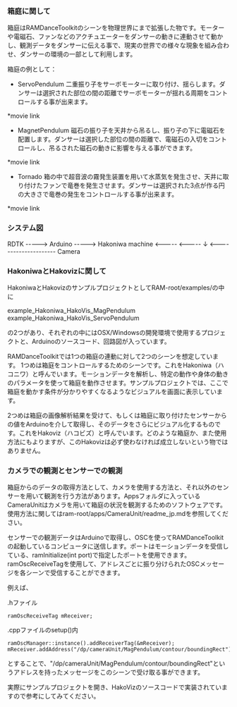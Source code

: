### 箱庭に関して

箱庭はRAMDanceToolkitのシーンを物理世界にまで拡張した物です。モーターや電磁石、ファンなどのアクチュエーターをダンサーの動きに連動させて動かし、観測データをダンサーに伝える事で、現実の世界での様々な現象を組み合わせ、ダンサーの環境の一部として利用します。

箱庭の例として：

- ServoPendulum
二重振り子をサーボモーターに取り付け、揺らします。ダンサーは選択された部位の間の距離でサーボモーターが揺れる周期をコントロールする事が出来ます。

*movie link

- MagnetPendulum
磁石の振り子を天井から吊るし、振り子の下に電磁石を配置します。ダンサーは選択した部位の間の距離で、電磁石の入切をコントロールし、吊るされた磁石の動きに影響を与える事ができます。

*movie link

- Tornado
箱の中で超音波の霧発生装置を用いて水蒸気を発生させ、天井に取り付けたファンで竜巻を発生させます。ダンサーは選択された3点が作る円の大きさで竜巻の発生をコントロールする事が出来ます。

*movie link


### システム図

RDTK    -----> Arduino -----> Hakoniwa
machine	<-----         <-----    ↓
        <--------------------- Camera



### HakoniwaとHakovizに関して

HakoniwaとHakovizのサンプルプロジェクトとしてRAM-root/examples/の中に

example_Hakoniwa_HakoVis_MagPendulum
example_Hakoniwa_HakoVis_ServoPendulum

の2つがあり、それぞれの中にはOSX/Windowsの開発環境で使用するプロジェクトと、Arduinoのソースコード、回路図が入っています。

RAMDanceToolkitでは1つの箱庭の連動に対して2つのシーンを想定しています。
1つめは箱庭をコントロールするためのシーンです。これをHakoniwa（ハコニワ）と呼んでいます。モーションデータを解析し、特定の動作や身体の動きのパラメータを使って箱庭を動作させます。サンプルプロジェクトでは、ここで箱庭を動かす条件が分かりやすくなるようなビジュアルを画面に表示しています。

2つめは箱庭の画像解析結果を受けて、もしくは箱庭に取り付けたセンサーからの値をArduinoを介して取得し、そのデータをさらにビジュアル化するものです。これをHakoviz（ハコビズ）と呼んでいます。どのような箱庭か、また使用方法にもよりますが、このHakovizは必ず使わなければ成立しないという物ではありません。


### カメラでの観測とセンサーでの観測
箱庭からのデータの取得方法として、カメラを使用する方法と、それ以外のセンサーを用いて観測を行う方法があります。Appsフォルダに入っているCameraUnitはカメラを用いて箱庭の状況を観測するためのソフトウェアです。使用方法に関してはram-root/apps/CameraUnit/readme_jp.mdを参照してください。

センサーでの観測データはArduinoで取得し、OSCを使ってRAMDanceToolkitの起動しているコンピュータに送信します。ポートはモーションデータを受信している、ramInitialize(int port)で指定したポートを使用できます。ramOscReceiveTagを使用して、アドレスごとに振り分けられたOSCメッセージを各シーンで受信することができます。

例えば、

.hファイル

    ramOscReceiveTag mReceiver;

.cppファイルのsetup()内

    ramOscManager::instance().addReceiverTag(&mReceiver);
    mReceiver.addAddress("/dp/cameraUnit/MagPendulum/contour/boundingRect");

とすることで、"/dp/cameraUnit/MagPendulum/contour/boundingRect"というアドレスを持ったメッセージをこのシーンで受け取る事ができます。

実際にサンプルプロジェクトを開き、HakoVizのソースコードで実装されていますので参考にしてみてください。

